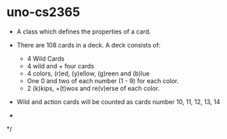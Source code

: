 # uno-cs2365
*   A class which defines the properties of a card.
*   There are 108 cards in a deck.  A deck consists of:
       - 4 Wild Cards
       - 4 wild and + four cards
       - 4 colors, (r)ed, (y)ellow, (g)reen and (b)lue
       - One 0 and two of each number (1 - 9) for each color.
     - 2 (k)kips, +(t)wos and re(v)erse of each color.

* Wild and action cards  will be counted as cards number 10, 11, 12, 13, 14
*
*/
